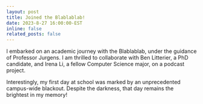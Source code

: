 ```yaml
---
layout: post
title: Joined the Blablablab! 
date: 2023-8-27 16:00:00-EST
inline: false
related_posts: false
---
```


I embarked on an academic journey with the Blablablab, under the guidance of Professor Jurgens. I am thrilled to collaborate with Ben Litterier, a PhD candidate, and Irena Li, a fellow Computer Science major, on a podcast project.

Interestingly, my first day at school was marked by an unprecedented campus-wide blackout. Despite the darkness, that day remains the brightest in my memory!

